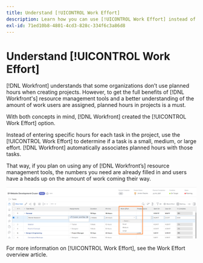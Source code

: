 ```yaml
---
title: Understand [!UICONTROL Work Effort]
description: Learn how you can use [!UICONTROL Work Effort] instead of planned hours in your project timeline.
exl-id: 71ed10b8-4801-4cd3-828c-334f6c3a86d8
---
```

# Understand [!UICONTROL Work Effort]

[!DNL Workfront] understands that some organizations don’t use planned hours when creating projects. However, to get the full benefits of [!DNL Workfront's] resource management tools and a better understanding of the amount of work users are assigned, planned hours in projects is a must.

With both concepts in mind, [!DNL Workfront] created the [!UICONTROL Work Effort] option.

Instead of entering specific hours for each task in the project, use the [!UICONTROL Work Effort] to determine if a task is a small, medium, or large effort. [!DNL Workfront] automatically associates planned hours with those tasks.

That way, if you plan on using any of [!DNL Workfront’s] resource management tools, the numbers you need are already filled in and users have a heads up on the amount of work coming their way.

![Project task list with [!UICONTROL Work Effort] column](assets/planner-fund-work-effort.png)

<!---
need hyperlink below
--->

For more information on [!UICONTROL Work Effort], see the Work Effort overview article.
